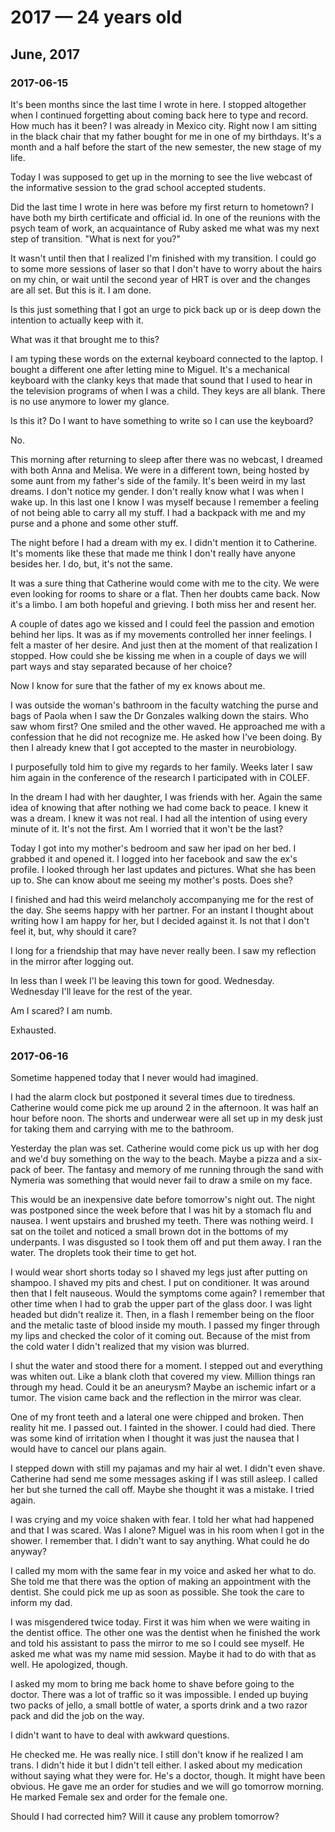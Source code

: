 # 2017 — 24 years old

## June, 2017

### 2017-06-15

It's been months since the last time I wrote in here. I stopped altogether when I continued forgetting about coming back here to type and record. How much has it been? I was already in Mexico city. Right now I am sitting in the black chair that my father bought for me in one of my birthdays. It's a month and a half before the start of the new semester, the new stage of my life.

Today I was supposed to get up in the morning to see the live webcast of the informative session to the grad school accepted students.

Did the last time I wrote in here was before my first return to hometown? I have both my birth certificate and official id. In one of the reunions with the psych team of work, an acquaintance of Ruby asked me what was my next step of transition. "What is next for you?"

It wasn't until then that I realized I'm finished with my transition. I could go to some more sessions of laser so that I don't have to worry about the hairs on my chin, or wait until the second year of HRT is over and the changes are all set. But this is it. I am done.

Is this just something that I got an urge to pick back up or is deep down the intention to actually keep with it.

What was it that brought me to this?

I am typing these words on the external keyboard connected to the laptop. I bought a different one after letting mine to Miguel. It's a mechanical keyboard with the clanky keys that made that sound that I used to hear in the television programs of when I was a child. They keys are all blank. There is no use anymore to lower my glance.

Is this it? Do I want to have something to write so I can use the keyboard?

No.

This morning after returning to sleep after there was no webcast, I dreamed with both Anna and Melisa. We were in a different town, being hosted by some aunt from my father's side of the family. It's been weird in my last dreams. I don't notice my gender. I don't really know what I was when I wake up. In this last one I know I was myself because I remember a feeling of not being able to carry all my stuff. I had a backpack with me and my purse and a phone and some other stuff.

The night before I had a dream with my ex. I didn't mention it to Catherine. It's moments like these that made me think I don't really have anyone besides her. I do, but, it's not the same.

It was a sure thing that Catherine would come with me to the city. We were even looking for rooms to share or a flat. Then her doubts came back. Now it's a limbo. I am both hopeful and grieving. I both miss her and resent her.

A couple of dates ago we kissed and I could feel the passion and emotion behind her lips. It was as if my movements controlled her inner feelings. I felt a master of her desire. And just then at the moment of that realization I stopped. How could she be kissing me when in a couple of days we will part ways and stay separated because of her choice?

Now I know for sure that the father of my ex knows about me.

I was outside the woman's bathroom in the faculty watching the purse and bags of Paola when I saw the Dr Gonzales walking down the stairs. Who saw whom first? One smiled and the other waved. He approached me with a confession that he did not recognize me. He asked how I've been doing. By then I already knew that I got accepted to the master in neurobiology.

I purposefully told him to give my regards to her family. Weeks later I saw him again in the conference of the research I participated with in COLEF.

In the dream I had with her daughter, I was friends with her. Again the same idea of knowing that after nothing we had come back to peace. I knew it was a dream. I knew it was not real. I had all the intention of using every minute of it. It's not the first. Am I worried that it won't be the last?

Today I got into my mother's bedroom and saw her ipad on her bed. I grabbed it and opened it. I logged into her facebook and saw the ex's profile. I looked through her last updates and pictures. What she has been up to. She can know about me seeing my mother's posts. Does she?

I finished and had this weird melancholy accompanying me for the rest of the day. She seems happy with her partner. For an instant I thought about writing how I am happy for her, but I decided against it. Is not that I don't feel it, but, why should it care?

I long for a friendship that may have never really been. I saw my reflection in the mirror after logging out.

In less than I week I'l be leaving this town for good. Wednesday. Wednesday I'll leave for the rest of the year.

Am I scared? I am numb.

Exhausted.

### 2017-06-16

Sometime happened today that I never would had imagined.

I had the alarm clock but postponed it several times due to tiredness. Catherine would come pick me up around 2 in the afternoon. It was half an hour before noon. The shorts and underwear were all set up in my desk just for taking them and carrying with me to the bathroom.

Yesterday the plan was set. Catherine would come pick us up with her dog and we'd buy something on the way to the beach. Maybe a pizza and a six-pack of beer. The fantasy and memory of me running through the sand with Nymeria was something that would never fail to draw a smile on my face.

This would be an inexpensive date before tomorrow's night out. The night was postponed since the week before that I was hit by a stomach flu and nausea. I went upstairs and brushed my teeth. There was nothing weird. I sat on the toilet and noticed a small brown dot in the bottoms of my underpants. I was disgusted so I took them off and put them away. I ran the water. The droplets took their time to get hot.

I would wear short shorts today so I shaved my legs just after putting on shampoo. I shaved my pits and chest. I put on conditioner. It was around then that I felt nauseous. Would the symptoms come again? I remember that other time when I had to grab the upper part of the glass door. I was light headed but didn't realize it. Then, in a flash I remember being on the floor and the metalic taste of blood inside my mouth. I passed my finger through my lips and checked the color of it coming out. Because of the mist from the cold water I didn't realized that my vision was blurred.

I shut the water and stood there for a moment. I stepped out and everything was whiten out. Like a blank cloth that covered my view. Million things ran through my head. Could it be an aneurysm? Maybe an ischemic infart or a tumor. The vision came back and the reflection in the mirror was clear.

One of my front teeth and a lateral one were chipped and broken. Then reality hit me. I passed out. I fainted in the shower. I could had died. There was some kind of irritation when I thought it was just the nausea that I would have to cancel our plans again.

I stepped down with still my pajamas and my hair al wet. I didn't even shave. Catherine had send me some messages asking if I was still asleep. I called her but she turned the call off. Maybe she thought it was a mistake. I tried again.

I was crying and my voice shaken with fear. I told her what had happened and that I was scared. Was I alone? Miguel was in his room when I got in the shower. I remember that. I didn't want to say anything. What could he do anyway?

I called my mom with the same fear in my voice and asked her what to do. She told me that there was the option of making an appointment with the dentist. She could pick me up as soon as possible. She took the care to inform my dad.

I was misgendered twice today. First it was him when we were waiting in the dentist office. The other one was the dentist when he finished the work and told his assistant to pass the mirror to me so I could see myself. He asked me what was my name mid session. Maybe it had to do with that as well. He apologized, though.

I asked my mom to bring me back home to shave before going to the doctor. There was a lot of traffic so it was impossible. I ended up buying two packs of jello, a small bottle of water, a sports drink and a two razor pack and did the job on the way.

I didn't want to have to deal with awkward questions.

He checked me. He was really nice. I still don't know if he realized I am trans. I didn't hide it but I didn't tell either. I asked about my medication without saying what they were for. He's a doctor, though. It might have been obvious. He gave me an order for studies and we will go tomorrow morning. He marked Female sex and order for the female one.

Should I had corrected him? Will it cause any problem tomorrow?
